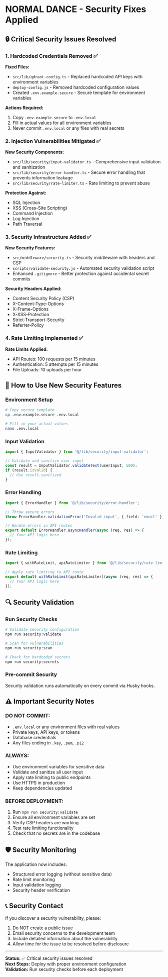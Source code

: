 # NORMAL DANCE - Security Fixes Applied

## 🔒 Critical Security Issues Resolved

### 1. Hardcoded Credentials Removed ✅

**Fixed Files:**
- `src/lib/qdrant-config.ts` - Replaced hardcoded API keys with environment variables
- `deploy-config.js` - Removed hardcoded configuration values
- Created `.env.example.secure` - Secure template for environment variables

**Actions Required:**
1. Copy `.env.example.secure` to `.env.local`
2. Fill in actual values for all environment variables
3. Never commit `.env.local` or any files with real secrets

### 2. Injection Vulnerabilities Mitigated ✅

**New Security Components:**
- `src/lib/security/input-validator.ts` - Comprehensive input validation and sanitization
- `src/lib/security/error-handler.ts` - Secure error handling that prevents information leakage
- `src/lib/security/rate-limiter.ts` - Rate limiting to prevent abuse

**Protection Against:**
- SQL Injection
- XSS (Cross-Site Scripting)
- Command Injection
- Log Injection
- Path Traversal

### 3. Security Infrastructure Added ✅

**New Security Features:**
- `src/middleware/security.ts` - Security middleware with headers and CSP
- `scripts/validate-security.js` - Automated security validation script
- Enhanced `.gitignore` - Better protection against accidental secret commits

**Security Headers Applied:**
- Content Security Policy (CSP)
- X-Content-Type-Options
- X-Frame-Options
- X-XSS-Protection
- Strict-Transport-Security
- Referrer-Policy

### 4. Rate Limiting Implemented ✅

**Rate Limits Applied:**
- API Routes: 100 requests per 15 minutes
- Authentication: 5 attempts per 15 minutes  
- File Uploads: 10 uploads per hour

## 🚀 How to Use New Security Features

### Environment Setup
```bash
# Copy secure template
cp .env.example.secure .env.local

# Fill in your actual values
nano .env.local
```

### Input Validation
```typescript
import { InputValidator } from '@/lib/security/input-validator';

// Validate and sanitize user input
const result = InputValidator.validateText(userInput, 500);
if (result.isValid) {
  // Use result.sanitized
}
```

### Error Handling
```typescript
import { ErrorHandler } from '@/lib/security/error-handler';

// Throw secure errors
throw ErrorHandler.validationError('Invalid input', { field: 'email' });

// Handle errors in API routes
export default ErrorHandler.asyncHandler(async (req, res) => {
  // Your API logic here
});
```

### Rate Limiting
```typescript
import { withRateLimit, apiRateLimiter } from '@/lib/security/rate-limiter';

// Apply rate limiting to API route
export default withRateLimit(apiRateLimiter)(async (req, res) => {
  // Your API logic here
});
```

## 🔍 Security Validation

### Run Security Checks
```bash
# Validate security configuration
npm run security:validate

# Scan for vulnerabilities
npm run security:scan

# Check for hardcoded secrets
npm run security:secrets
```

### Pre-commit Security
Security validation runs automatically on every commit via Husky hooks.

## ⚠️ Important Security Notes

### DO NOT COMMIT:
- `.env.local` or any environment files with real values
- Private keys, API keys, or tokens
- Database credentials
- Any files ending in `.key`, `.pem`, `.p12`

### ALWAYS:
- Use environment variables for sensitive data
- Validate and sanitize all user input
- Apply rate limiting to public endpoints
- Use HTTPS in production
- Keep dependencies updated

### BEFORE DEPLOYMENT:
1. Run `npm run security:validate`
2. Ensure all environment variables are set
3. Verify CSP headers are working
4. Test rate limiting functionality
5. Check that no secrets are in the codebase

## 🛡️ Security Monitoring

The application now includes:
- Structured error logging (without sensitive data)
- Rate limit monitoring
- Input validation logging
- Security header verification

## 📞 Security Contact

If you discover a security vulnerability, please:
1. Do NOT create a public issue
2. Email security concerns to the development team
3. Include detailed information about the vulnerability
4. Allow time for the issue to be resolved before disclosure

---

**Status:** ✅ Critical security issues resolved  
**Next Steps:** Deploy with proper environment configuration  
**Validation:** Run security checks before each deployment
